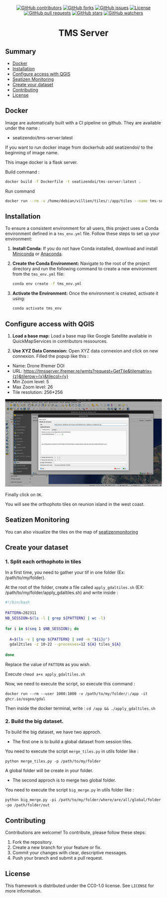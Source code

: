 <p align="center">
  <a href="https://github.com/SeatizenDOI/tms-server/graphs/contributors"><img src="https://img.shields.io/github/contributors/SeatizenDOI/tms-server" alt="GitHub contributors"></a>
  <a href="https://github.com/SeatizenDOI/tms-server/network/members"><img src="https://img.shields.io/github/forks/SeatizenDOI/tms-server" alt="GitHub forks"></a>
  <a href="https://github.com/SeatizenDOI/tms-server/issues"><img src="https://img.shields.io/github/issues/SeatizenDOI/tms-server" alt="GitHub issues"></a>
  <a href="https://github.com/SeatizenDOI/tms-server/blob/master/LICENSE"><img src="https://img.shields.io/github/license/SeatizenDOI/tms-server" alt="License"></a>
  <a href="https://github.com/SeatizenDOI/tms-server/pulls"><img src="https://img.shields.io/github/issues-pr/SeatizenDOI/tms-server" alt="GitHub pull requests"></a>
  <a href="https://github.com/SeatizenDOI/tms-server/stargazers"><img src="https://img.shields.io/github/stars/SeatizenDOI/tms-server" alt="GitHub stars"></a>
  <a href="https://github.com/SeatizenDOI/tms-server/watchers"><img src="https://img.shields.io/github/watchers/SeatizenDOI/tms-server" alt="GitHub watchers"></a>
</p>

<div align="center">

# TMS Server

</div>

## Summary

* [Docker](#docker)
* [Installation](#installation)
* [Configure access with QGIS](#configure-access-with-qgis)
* [Seatizen Monitoring](#seatizenmonitoring)
* [Create your dataset](#create-your-dataset)
* [Contributing](#contributing)
* [License](#license)

## Docker

Image are automatically built with a CI pipeline on github. They are available under the name :
* seatizendoi/tms-server:latest

If you want to run docker image from dockerhub add seatizendoi/ to the beginning of image name.

This image docker is a flask server.

Build command :
```bash
docker build -f Dockerfile -t seatizendoi/tms-server:latest .
```

Run command
```bash
docker run --rm -v /home/debian/villien/tiles/:/app/tiles --name tms-server -p 5004:5004 seatizendoi/tms-server:latest
```

## Installation

To ensure a consistent environment for all users, this project uses a Conda environment defined in a `tms_env.yml` file. Follow these steps to set up your environment:

1. **Install Conda:** If you do not have Conda installed, download and install [Miniconda](https://docs.conda.io/en/latest/miniconda.html) or [Anaconda](https://www.anaconda.com/products/distribution).

2. **Create the Conda Environment:** Navigate to the root of the project directory and run the following command to create a new environment from the `tms_env.yml` file:
   ```bash
   conda env create -f tms_env.yml
   ```

3. **Activate the Environment:** Once the environment is created, activate it using:
   ```bash
   conda activate tms_env
   ```

## Configure access with QGIS

1. **Load a base map:** Load a base map like Google Satellite available in QuickMapServices in contributors ressources.

2. **Use XYZ Data Connexion:** Open XYZ data connexion and click on new connexion. Filled the popup like this :

* Name: Drone Ifremer DOI
* URL: https://tmsserver.ifremer.re/wmts?request=GetTile&tilematrix={z}&tilerow={x}&tilecol={y}
* Min Zoom level: 5
* Max Zoom level: 26
* Tile resolution: 256*256

<div align="center">
  <img src="assets/qgis.png" alt="Qgis">
</div>

Finally click on `OK`.

You will see the orthophoto tiles on reunion island in the west coast.

## Seatizen Monitoring

You can also visualize the tiles on the map of [seatizenmonitoring](http://seatizenmonitoring.ifremer.re)


## Create your dataset

### 1. Split each orthophoto in tiles


In a first time, you need to gather your tif in one folder (Ex: /path/to/my/folder).

At the root of the folder, create a file called `apply_gdaltiles.sh` (EX: /path/to/my/folder/apply_gdaltiles.sh) and write inside :

```bash
#!/bin/bash

PATTERN=202311
NB_SESSION=$(ls -l | grep ${PATTERN} | wc -l)

for i in $(seq 1 $NB_SESSION); do

  A=$(ls -v | grep ${PATTERN} | sed -n "${i}p")
  gdal2tiles -z 10-22 --processes=12 ${A} tiles_${A}

done
```

Replace the value of `PATTERN` as you wish.

Execute `chmod a+x apply_gdaltiles.sh`

Now, we need to execute the script, so execute this command : 

`docker run --rm --user 1000:1000 -v /path/to/my/folder/:/app -it ghcr.io/osgeo/gdal`

Then inside the docker terminal, write : `cd /app && ./apply_gdaltiles.sh`


### 2. Build the big dataset.

To build the big dataset, we have two approch.

* The first one is to build a global dataset from session tiles.

You need to execute the script `merge_tiles.py` in utils folder like :

`python merge_tiles.py -p /path/to/my/folder`

A global folder will be create in your folder. 

* The second approch is to merge two global folder.

You need to execute the script `big_merge.py` in utils folder like :

`python big_merge.py -pi /path/to/my/folder/where/are/all/global/folder -po /path/folder/out`


## Contributing

Contributions are welcome! To contribute, please follow these steps:

1. Fork the repository.
2. Create a new branch for your feature or fix.
3. Commit your changes with clear, descriptive messages.
4. Push your branch and submit a pull request.

## License

This framework is distributed under the CC0-1.0 license. See `LICENSE` for more information.
